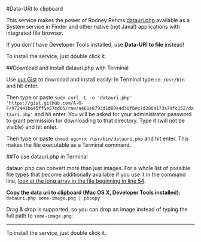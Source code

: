 #Data-URI to clipboard

This service makes the power of Rodney Rehms [datauri.php](https://gist.github.com/rodneyrehm/1372758/) available as a System service in Finder and other native (not Java!) applications with integrated file browser.

If you don't have Developer Tools installed, use **Data-URI to file** instead!

To install the service, just double click it.


##Download and install datauri.php with Terminal

Use [our Gist](https://gist.github.com/A-G-F/972441b645ff5e57cd05/raw/a461e8793d1d80e4d30f6ec7d280a173a70fc152/datauri.php) to download and install easily:
In Terminal type
`cd /usr/bin`
and hit enter.

Then type or paste
`sudo curl -L -o 'datauri.php' 'https://gist.github.com/A-G-F/972441b645ff5e57cd05/raw/a461e8793d1d80e4d30f6ec7d280a173a70fc152/datauri.php'`
and hit enter. You will be asked for your administrator password to grant permission for downloading to that directory. 
Type it (will not be visible) and hit enter.

Then type or paste
`chmod ugo+rx /usr/bin/datauri.php`
and hit enter. This makes the file executable as a Terminal command.


##To use datauri.php in Terminal

datauri.php can convert more than just images. For a whole list of possible file types that become additionally available if you use it in the command line, [look at the long array in the file beginning in line 54](https://gist.github.com/A-G-F/972441b645ff5e57cd05).

**Copy the data uri to clipboard (Mac OS X, Developer Tools installed):** 
`datauri.php some-image.png | pbcopy`


Drag & drop is supported, so you can drop an image instead of typing the full path to `some-image.png`.

<hr>

To install the service, just double click it.